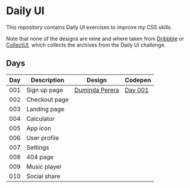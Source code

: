 # Daily UI

This repository contains Daily UI exercises to improve my CSS skills. 

Note that none of the designs are mine and where taken from [Dribbble](https://dribbble.com/) or [CollectUI](http://collectui.com/),
which collects the archives from the Daily UI challenge.

## Days

| Day 	| Description  	| Design                                                                            	| Codepen   |
|-----	|--------------	|-----------------------------------------------------------------------------------	| -------   |
| 001 	| Sign up page 	| [Duminda Perera](https://dribbble.com/shots/2292415-Daily-UI-001-Day-001-Sign-Up) 	| [Day 001](https://codepen.io/mlledesmeules/pen/mdJONrp) |
| 002 	| Checkout page | []()                                                                                  |           |
| 003 	| Landing page	| []()                                                                                  |           |
| 004 	| Calculator	| []()                                                                                  |           |
| 005 	| App icon      |                                                                                   	|           |
| 006 	| User profile 	| []()                                                                                  |           |
| 007 	| Settings  	| []()                                                                                  |           |
| 008 	| 404 page  	| []()                                                                                  |           |
| 009 	| Music player	| []()                                                                                  |           |
| 010 	| Social share 	| []()                                                                                  |           |
